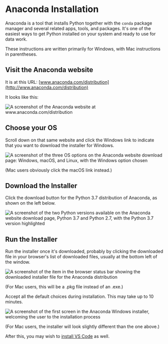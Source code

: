 
# Anaconda Installation

Anaconda is a tool that installs Python together with the `conda` package
manager and several related apps, tools, and packages.  It's one of the
easiest ways to get Python installed on your system and ready to use for
data work.

These instructions are written primarily for Windows, with Mac
instructions in parentheses.

## Visit the Anaconda website

It is at this URL:
[www.anaconda.com/distribution](http://www.anaconda.com/distribution)

It looks like this:

<img alt="A screenshot of the Anaconda website at
www.anaconda.com/distribution" src="../../_images/install-image-1.png" class="center-box-image"/>


## Choose your OS

Scroll down on that same website and click the Windows link to indicate
that you want to download the installer for Windows.

<img alt="A screenshot of the three OS options on the Anaconda website download
page: Windows, macOS, and Linux, with the Windows option
chosen" src="../../_images/install-image-2.png" class="center-box-image"/>


(Mac users obviously click the macOS link instead.)

## Download the Installer

Click the download button for the Python 3.7 distribution of Anaconda,
as shown on the left below.

<img alt="A screenshot of the two Python versions available on the Anaconda
website download page, Python 3.7 and Python 2.7, with the Python 3.7
version highlighted" src="../../_images/install-image-3.png" class="center-box-image"/>


## Run the Installer

Run the installer once it's downloaded, probably by clicking the
downloaded file in your browser's list of downloaded files, usually at
the bottom left of the window.

<img alt="A screenshot of the item in the browser status bar showing the
downloaded installer file for the Anaconda
distribution" src="../../_images/install-image-4.png" class="center-box-image"/>

(For Mac users, this will be a .pkg file instead of an .exe.)

Accept all the default choices during installation. This may take up to
10 minutes.

<img alt="A screenshot of the first screen in the Anaconda Windows installer,
welcoming the user to the installation
process" src="../../_images/install-image-5.png" class="center-box-image"/>

(For Mac users, the installer will look slightly different than the one
above.)

After this, you may wish to [install VS Code](vs-code-installation) as well.

